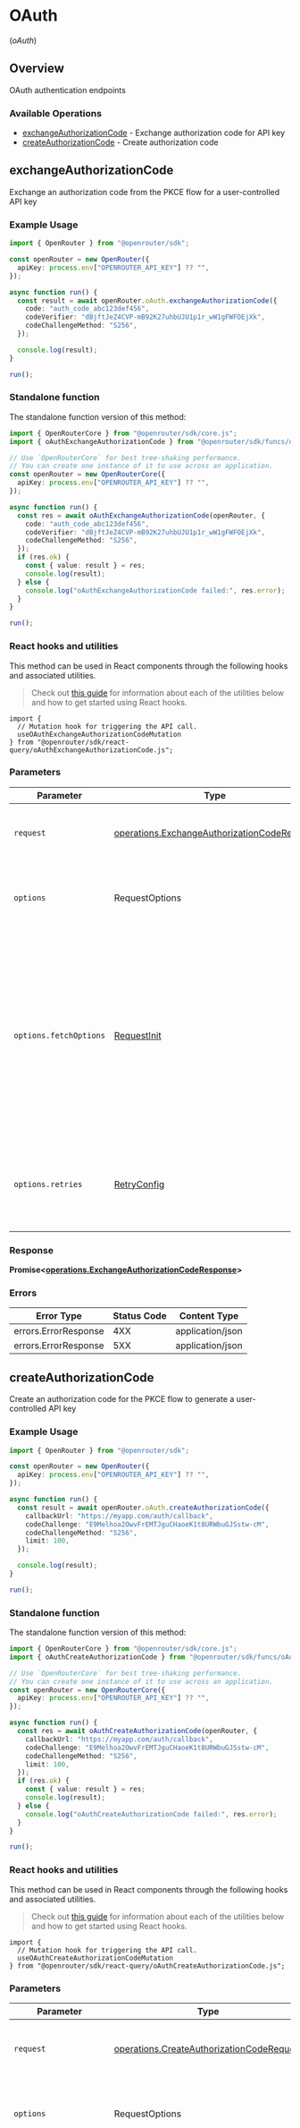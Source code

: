 # OAuth
(*oAuth*)

## Overview

OAuth authentication endpoints

### Available Operations

* [exchangeAuthorizationCode](#exchangeauthorizationcode) - Exchange authorization code for API key
* [createAuthorizationCode](#createauthorizationcode) - Create authorization code

## exchangeAuthorizationCode

Exchange an authorization code from the PKCE flow for a user-controlled API key

### Example Usage

<!-- UsageSnippet language="typescript" operationID="exchangeAuthorizationCode" method="post" path="/auth/keys" -->
```typescript
import { OpenRouter } from "@openrouter/sdk";

const openRouter = new OpenRouter({
  apiKey: process.env["OPENROUTER_API_KEY"] ?? "",
});

async function run() {
  const result = await openRouter.oAuth.exchangeAuthorizationCode({
    code: "auth_code_abc123def456",
    codeVerifier: "dBjftJeZ4CVP-mB92K27uhbUJU1p1r_wW1gFWFOEjXk",
    codeChallengeMethod: "S256",
  });

  console.log(result);
}

run();
```

### Standalone function

The standalone function version of this method:

```typescript
import { OpenRouterCore } from "@openrouter/sdk/core.js";
import { oAuthExchangeAuthorizationCode } from "@openrouter/sdk/funcs/oAuthExchangeAuthorizationCode.js";

// Use `OpenRouterCore` for best tree-shaking performance.
// You can create one instance of it to use across an application.
const openRouter = new OpenRouterCore({
  apiKey: process.env["OPENROUTER_API_KEY"] ?? "",
});

async function run() {
  const res = await oAuthExchangeAuthorizationCode(openRouter, {
    code: "auth_code_abc123def456",
    codeVerifier: "dBjftJeZ4CVP-mB92K27uhbUJU1p1r_wW1gFWFOEjXk",
    codeChallengeMethod: "S256",
  });
  if (res.ok) {
    const { value: result } = res;
    console.log(result);
  } else {
    console.log("oAuthExchangeAuthorizationCode failed:", res.error);
  }
}

run();
```

### React hooks and utilities

This method can be used in React components through the following hooks and
associated utilities.

> Check out [this guide][hook-guide] for information about each of the utilities
> below and how to get started using React hooks.

[hook-guide]: ../../../REACT_QUERY.md

```tsx
import {
  // Mutation hook for triggering the API call.
  useOAuthExchangeAuthorizationCodeMutation
} from "@openrouter/sdk/react-query/oAuthExchangeAuthorizationCode.js";
```

### Parameters

| Parameter                                                                                                                                                                      | Type                                                                                                                                                                           | Required                                                                                                                                                                       | Description                                                                                                                                                                    |
| ------------------------------------------------------------------------------------------------------------------------------------------------------------------------------ | ------------------------------------------------------------------------------------------------------------------------------------------------------------------------------ | ------------------------------------------------------------------------------------------------------------------------------------------------------------------------------ | ------------------------------------------------------------------------------------------------------------------------------------------------------------------------------ |
| `request`                                                                                                                                                                      | [operations.ExchangeAuthorizationCodeRequest](../../models/operations/exchangeauthorizationcoderequest.md)                                                                     | :heavy_check_mark:                                                                                                                                                             | The request object to use for the request.                                                                                                                                     |
| `options`                                                                                                                                                                      | RequestOptions                                                                                                                                                                 | :heavy_minus_sign:                                                                                                                                                             | Used to set various options for making HTTP requests.                                                                                                                          |
| `options.fetchOptions`                                                                                                                                                         | [RequestInit](https://developer.mozilla.org/en-US/docs/Web/API/Request/Request#options)                                                                                        | :heavy_minus_sign:                                                                                                                                                             | Options that are passed to the underlying HTTP request. This can be used to inject extra headers for examples. All `Request` options, except `method` and `body`, are allowed. |
| `options.retries`                                                                                                                                                              | [RetryConfig](../../lib/utils/retryconfig.md)                                                                                                                                  | :heavy_minus_sign:                                                                                                                                                             | Enables retrying HTTP requests under certain failure conditions.                                                                                                               |

### Response

**Promise\<[operations.ExchangeAuthorizationCodeResponse](../../models/operations/exchangeauthorizationcoderesponse.md)\>**

### Errors

| Error Type           | Status Code          | Content Type         |
| -------------------- | -------------------- | -------------------- |
| errors.ErrorResponse | 4XX                  | application/json     |
| errors.ErrorResponse | 5XX                  | application/json     |

## createAuthorizationCode

Create an authorization code for the PKCE flow to generate a user-controlled API key

### Example Usage

<!-- UsageSnippet language="typescript" operationID="createAuthorizationCode" method="post" path="/auth/keys/code" -->
```typescript
import { OpenRouter } from "@openrouter/sdk";

const openRouter = new OpenRouter({
  apiKey: process.env["OPENROUTER_API_KEY"] ?? "",
});

async function run() {
  const result = await openRouter.oAuth.createAuthorizationCode({
    callbackUrl: "https://myapp.com/auth/callback",
    codeChallenge: "E9Melhoa2OwvFrEMTJguCHaoeK1t8URWbuGJSstw-cM",
    codeChallengeMethod: "S256",
    limit: 100,
  });

  console.log(result);
}

run();
```

### Standalone function

The standalone function version of this method:

```typescript
import { OpenRouterCore } from "@openrouter/sdk/core.js";
import { oAuthCreateAuthorizationCode } from "@openrouter/sdk/funcs/oAuthCreateAuthorizationCode.js";

// Use `OpenRouterCore` for best tree-shaking performance.
// You can create one instance of it to use across an application.
const openRouter = new OpenRouterCore({
  apiKey: process.env["OPENROUTER_API_KEY"] ?? "",
});

async function run() {
  const res = await oAuthCreateAuthorizationCode(openRouter, {
    callbackUrl: "https://myapp.com/auth/callback",
    codeChallenge: "E9Melhoa2OwvFrEMTJguCHaoeK1t8URWbuGJSstw-cM",
    codeChallengeMethod: "S256",
    limit: 100,
  });
  if (res.ok) {
    const { value: result } = res;
    console.log(result);
  } else {
    console.log("oAuthCreateAuthorizationCode failed:", res.error);
  }
}

run();
```

### React hooks and utilities

This method can be used in React components through the following hooks and
associated utilities.

> Check out [this guide][hook-guide] for information about each of the utilities
> below and how to get started using React hooks.

[hook-guide]: ../../../REACT_QUERY.md

```tsx
import {
  // Mutation hook for triggering the API call.
  useOAuthCreateAuthorizationCodeMutation
} from "@openrouter/sdk/react-query/oAuthCreateAuthorizationCode.js";
```

### Parameters

| Parameter                                                                                                                                                                      | Type                                                                                                                                                                           | Required                                                                                                                                                                       | Description                                                                                                                                                                    |
| ------------------------------------------------------------------------------------------------------------------------------------------------------------------------------ | ------------------------------------------------------------------------------------------------------------------------------------------------------------------------------ | ------------------------------------------------------------------------------------------------------------------------------------------------------------------------------ | ------------------------------------------------------------------------------------------------------------------------------------------------------------------------------ |
| `request`                                                                                                                                                                      | [operations.CreateAuthorizationCodeRequest](../../models/operations/createauthorizationcoderequest.md)                                                                         | :heavy_check_mark:                                                                                                                                                             | The request object to use for the request.                                                                                                                                     |
| `options`                                                                                                                                                                      | RequestOptions                                                                                                                                                                 | :heavy_minus_sign:                                                                                                                                                             | Used to set various options for making HTTP requests.                                                                                                                          |
| `options.fetchOptions`                                                                                                                                                         | [RequestInit](https://developer.mozilla.org/en-US/docs/Web/API/Request/Request#options)                                                                                        | :heavy_minus_sign:                                                                                                                                                             | Options that are passed to the underlying HTTP request. This can be used to inject extra headers for examples. All `Request` options, except `method` and `body`, are allowed. |
| `options.retries`                                                                                                                                                              | [RetryConfig](../../lib/utils/retryconfig.md)                                                                                                                                  | :heavy_minus_sign:                                                                                                                                                             | Enables retrying HTTP requests under certain failure conditions.                                                                                                               |

### Response

**Promise\<[operations.CreateAuthorizationCodeResponse](../../models/operations/createauthorizationcoderesponse.md)\>**

### Errors

| Error Type           | Status Code          | Content Type         |
| -------------------- | -------------------- | -------------------- |
| errors.ErrorResponse | 4XX                  | application/json     |
| errors.ErrorResponse | 5XX                  | application/json     |